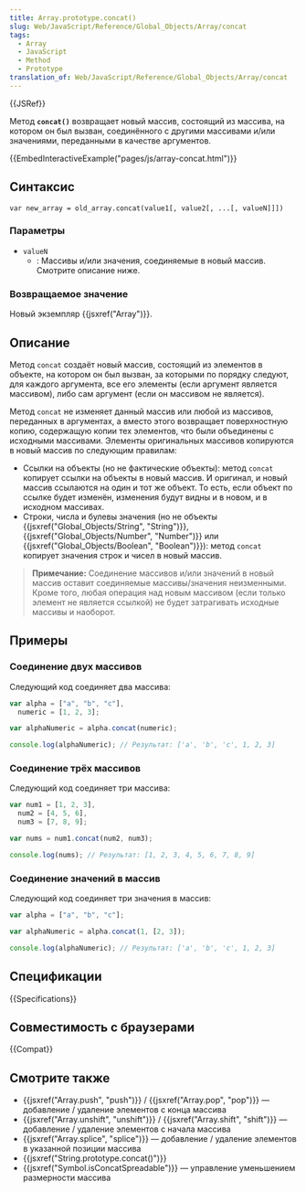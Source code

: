 ```yaml
---
title: Array.prototype.concat()
slug: Web/JavaScript/Reference/Global_Objects/Array/concat
tags:
  - Array
  - JavaScript
  - Method
  - Prototype
translation_of: Web/JavaScript/Reference/Global_Objects/Array/concat
---
```


{{JSRef}}

Метод **`concat()`** возвращает новый массив, состоящий из массива, на котором он был вызван, соединённого с другими массивами и/или значениями, переданными в качестве аргументов.

{{EmbedInteractiveExample("pages/js/array-concat.html")}}

## Синтаксис

```
var new_array = old_array.concat(value1[, value2[, ...[, valueN]]])
```

### Параметры

- `valueN`
  - : Массивы и/или значения, соединяемые в новый массив. Смотрите описание ниже.

### Возвращаемое значение

Новый экземпляр {{jsxref("Array")}}.

## Описание

Метод `concat` создаёт новый массив, состоящий из элементов в объекте, на котором он был вызван, за которыми по порядку следуют, для каждого аргумента, все его элементы (если аргумент является массивом), либо сам аргумент (если он массивом не является).

Метод `concat` не изменяет данный массив или любой из массивов, переданных в аргументах, а вместо этого возвращает поверхностную копию, содержащую копии тех элементов, что были объединены с исходными массивами. Элементы оригинальных массивов копируются в новый массив по следующим правилам:

- Ссылки на объекты (но не фактические объекты): метод `concat` копирует ссылки на объекты в новый массив. И оригинал, и новый массив ссылаются на один и тот же объект. То есть, если объект по ссылке будет изменён, изменения будут видны и в новом, и в исходном массивах.
- Строки, числа и булевы значения (но не объекты {{jsxref("Global_Objects/String", "String")}}, {{jsxref("Global_Objects/Number", "Number")}} или {{jsxref("Global_Objects/Boolean", "Boolean")}}): метод `concat` копирует значения строк и чисел в новый массив.

> **Примечание:** Соединение массивов и/или значений в новый массив оставит соединяемые массивы/значения неизменными. Кроме того, любая операция над новым массивом (если только элемент не является ссылкой) не будет затрагивать исходные массивы и наоборот.

## Примеры

### Соединение двух массивов

Следующий код соединяет два массива:

```js
var alpha = ["a", "b", "c"],
  numeric = [1, 2, 3];

var alphaNumeric = alpha.concat(numeric);

console.log(alphaNumeric); // Результат: ['a', 'b', 'c', 1, 2, 3]
```

### Соединение трёх массивов

Следующий код соединяет три массива:

```js
var num1 = [1, 2, 3],
  num2 = [4, 5, 6],
  num3 = [7, 8, 9];

var nums = num1.concat(num2, num3);

console.log(nums); // Результат: [1, 2, 3, 4, 5, 6, 7, 8, 9]
```

### Соединение значений в массив

Следующий код соединяет три значения в массив:

```js
var alpha = ["a", "b", "c"];

var alphaNumeric = alpha.concat(1, [2, 3]);

console.log(alphaNumeric); // Результат: ['a', 'b', 'c', 1, 2, 3]
```

## Спецификации

{{Specifications}}

## Совместимость с браузерами

{{Compat}}

## Смотрите также

- {{jsxref("Array.push", "push")}} / {{jsxref("Array.pop", "pop")}} — добавление / удаление элементов с конца массива
- {{jsxref("Array.unshift", "unshift")}} / {{jsxref("Array.shift", "shift")}} — добавление / удаление элементов с начала массива
- {{jsxref("Array.splice", "splice")}} — добавление / удаление элементов в указанной позиции массива
- {{jsxref("String.prototype.concat()")}}
- {{jsxref("Symbol.isConcatSpreadable")}} — управление уменьшением размерности массива
